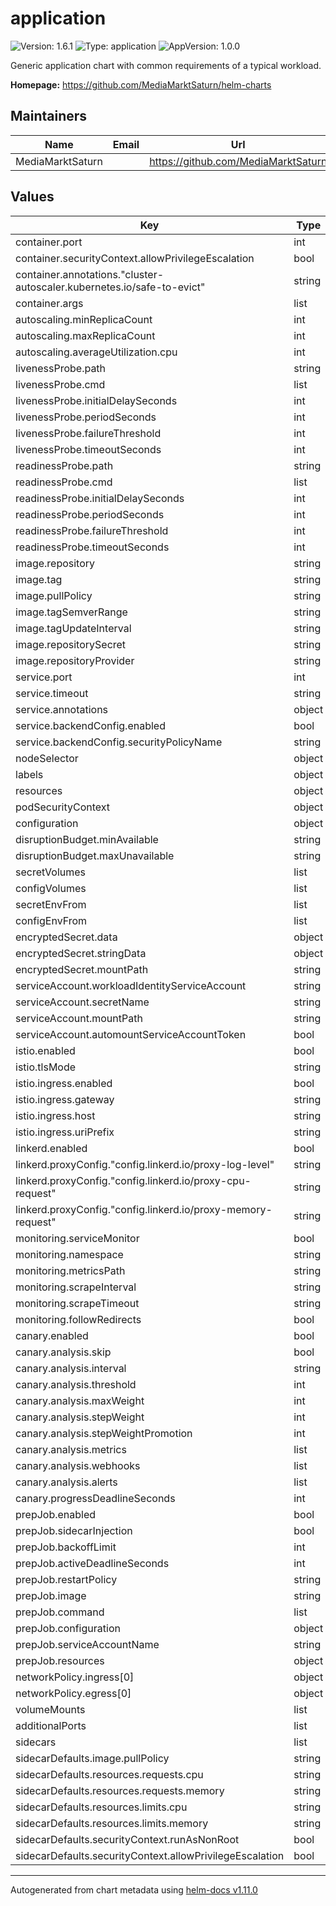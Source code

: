 # application

![Version: 1.6.1](https://img.shields.io/badge/Version-1.6.1-informational?style=flat-square) ![Type: application](https://img.shields.io/badge/Type-application-informational?style=flat-square) ![AppVersion: 1.0.0](https://img.shields.io/badge/AppVersion-1.0.0-informational?style=flat-square)

Generic application chart with common requirements of a typical workload.

**Homepage:** <https://github.com/MediaMarktSaturn/helm-charts>

## Maintainers

| Name | Email | Url |
| ---- | ------ | --- |
| MediaMarktSaturn |  | <https://github.com/MediaMarktSaturn> |

## Values

| Key | Type | Default | Description |
|-----|------|---------|-------------|
| container.port | int | `8080` |  |
| container.securityContext.allowPrivilegeEscalation | bool | `false` |  |
| container.annotations."cluster-autoscaler.kubernetes.io/safe-to-evict" | string | `"true"` |  |
| container.args | list | `[]` |  |
| autoscaling.minReplicaCount | int | `1` |  |
| autoscaling.maxReplicaCount | int | `1` |  |
| autoscaling.averageUtilization.cpu | int | `80` |  |
| livenessProbe.path | string | `"/.well-known/live"` |  |
| livenessProbe.cmd | list | `[]` |  |
| livenessProbe.initialDelaySeconds | int | `10` |  |
| livenessProbe.periodSeconds | int | `10` |  |
| livenessProbe.failureThreshold | int | `3` |  |
| livenessProbe.timeoutSeconds | int | `5` |  |
| readinessProbe.path | string | `"/.well-known/ready"` |  |
| readinessProbe.cmd | list | `[]` |  |
| readinessProbe.initialDelaySeconds | int | `10` |  |
| readinessProbe.periodSeconds | int | `10` |  |
| readinessProbe.failureThreshold | int | `3` |  |
| readinessProbe.timeoutSeconds | int | `5` |  |
| image.repository | string | `"quay.io/heubeck/examiner"` |  |
| image.tag | string | `"1.11.19"` |  |
| image.pullPolicy | string | `"IfNotPresent"` |  |
| image.tagSemverRange | string | `"^1.x"` |  |
| image.tagUpdateInterval | string | `"10m0s"` |  |
| image.repositorySecret | string | `"oci-registry-service"` |  |
| image.repositoryProvider | string | `"generic"` |  |
| service.port | int | `80` |  |
| service.timeout | string | `"120s"` |  |
| service.annotations | object | `{}` |  |
| service.backendConfig.enabled | bool | `false` |  |
| service.backendConfig.securityPolicyName | string | `nil` |  |
| nodeSelector | object | `{}` |  |
| labels | object | `{}` |  |
| resources | object | `{}` |  |
| podSecurityContext | object | `{}` |  |
| configuration | object | `{}` |  |
| disruptionBudget.minAvailable | string | `nil` |  |
| disruptionBudget.maxUnavailable | string | `"50%"` |  |
| secretVolumes | list | `[]` |  |
| configVolumes | list | `[]` |  |
| secretEnvFrom | list | `[]` |  |
| configEnvFrom | list | `[]` |  |
| encryptedSecret.data | object | `{}` |  |
| encryptedSecret.stringData | object | `{}` |  |
| encryptedSecret.mountPath | string | `nil` |  |
| serviceAccount.workloadIdentityServiceAccount | string | `nil` |  |
| serviceAccount.secretName | string | `nil` |  |
| serviceAccount.mountPath | string | `"/config/service-account"` |  |
| serviceAccount.automountServiceAccountToken | bool | `false` |  |
| istio.enabled | bool | `false` |  |
| istio.tlsMode | string | `"ISTIO_MUTUAL"` |  |
| istio.ingress.enabled | bool | `true` |  |
| istio.ingress.gateway | string | `"public-gateway"` |  |
| istio.ingress.host | string | `"*"` |  |
| istio.ingress.uriPrefix | string | `"/"` |  |
| linkerd.enabled | bool | `false` |  |
| linkerd.proxyConfig."config.linkerd.io/proxy-log-level" | string | `"error"` |  |
| linkerd.proxyConfig."config.linkerd.io/proxy-cpu-request" | string | `"0.2"` |  |
| linkerd.proxyConfig."config.linkerd.io/proxy-memory-request" | string | `"128Mi"` |  |
| monitoring.serviceMonitor | bool | `false` |  |
| monitoring.namespace | string | `"monitoring"` |  |
| monitoring.metricsPath | string | `"/metrics"` |  |
| monitoring.scrapeInterval | string | `"30s"` |  |
| monitoring.scrapeTimeout | string | `"10s"` |  |
| monitoring.followRedirects | bool | `true` |  |
| canary.enabled | bool | `false` |  |
| canary.analysis.skip | bool | `false` |  |
| canary.analysis.interval | string | `"60s"` |  |
| canary.analysis.threshold | int | `10` |  |
| canary.analysis.maxWeight | int | `50` |  |
| canary.analysis.stepWeight | int | `5` |  |
| canary.analysis.stepWeightPromotion | int | `10` |  |
| canary.analysis.metrics | list | `[]` |  |
| canary.analysis.webhooks | list | `[]` |  |
| canary.analysis.alerts | list | `[]` |  |
| canary.progressDeadlineSeconds | int | `600` |  |
| prepJob.enabled | bool | `false` |  |
| prepJob.sidecarInjection | bool | `false` |  |
| prepJob.backoffLimit | int | `30` |  |
| prepJob.activeDeadlineSeconds | int | `1800` |  |
| prepJob.restartPolicy | string | `"Never"` |  |
| prepJob.image | string | `"busybox:stable"` |  |
| prepJob.command | list | `[]` |  |
| prepJob.configuration | object | `{}` |  |
| prepJob.serviceAccountName | string | `nil` |  |
| prepJob.resources | object | `{}` |  |
| networkPolicy.ingress[0] | object | `{}` |  |
| networkPolicy.egress[0] | object | `{}` |  |
| volumeMounts | list | `[]` |  |
| additionalPorts | list | `[]` |  |
| sidecars | list | `[]` |  |
| sidecarDefaults.image.pullPolicy | string | `"IfNotPresent"` |  |
| sidecarDefaults.resources.requests.cpu | string | `"100m"` |  |
| sidecarDefaults.resources.requests.memory | string | `"100Mi"` |  |
| sidecarDefaults.resources.limits.cpu | string | `"500m"` |  |
| sidecarDefaults.resources.limits.memory | string | `"500Mi"` |  |
| sidecarDefaults.securityContext.runAsNonRoot | bool | `true` |  |
| sidecarDefaults.securityContext.allowPrivilegeEscalation | bool | `false` |  |

----------------------------------------------
Autogenerated from chart metadata using [helm-docs v1.11.0](https://github.com/norwoodj/helm-docs/releases/v1.11.0)
